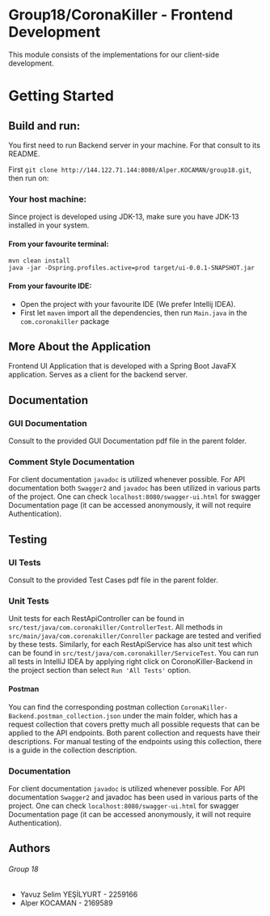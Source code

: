 # Group18/CoronaKiller - Frontend Development

This module consists of the implementations for our client-side development.

# Getting Started

## Build and run:
You first need to run Backend server in your machine. For that consult to its README.

First `git clone http://144.122.71.144:8080/Alper.KOCAMAN/group18.git`, then run on:

### Your host machine:
Since project is developed using JDK-13, make sure you have JDK-13 installed in your system.
#### From your favourite terminal:
```
mvn clean install
java -jar -Dspring.profiles.active=prod target/ui-0.0.1-SNAPSHOT.jar
```

#### From your favourite IDE:
* Open the project with your favourite IDE (We prefer Intellij IDEA).
* First let `maven` import all the dependencies, then run `Main.java` in the `com.coronakiller` package 


## More About the Application
Frontend UI Application that is developed with a Spring Boot JavaFX application. Serves as a client for the backend server.

## Documentation
### GUI Documentation
Consult to the provided GUI Documentation pdf file in the parent folder.

### Comment Style Documentation
For client documentation `javadoc` is utilized whenever possible. For API documentation both `Swagger2` and `javadoc` has been utilized in various parts of the project. One can check `localhost:8080/swagger-ui.html` for swagger Documentation page (it can be accessed anonymously, it will not require Authentication).

## Testing
### UI Tests
Consult to the provided Test Cases pdf file in the parent folder.

### Unit Tests
Unit tests for each RestApiController can be found in `src/test/java/com.coronakiller/ControllerTest`. 
All methods in `src/main/java/com.coronakiller/Conroller` package are tested and 
verified by these tests. Similarly, for each RestApiService has also unit test which can be found in 
`src/test/java/com.coronakiller/ServiceTest`. You can run all tests in IntelliJ IDEA by applying
right click on CoronoKiller-Backend in the project section than select `Run 'All Tests'`
 option.
#### Postman
You can find the corresponding postman collection `CoronaKiller-Backend.postman_collection.json` under the main folder, which has a request collection that covers pretty much all possible requests that can be applied to the API endpoints. Both parent collection and requests have their descriptions. For manual testing of the endpoints using this collection, there is a guide in the collection description.

### Documentation
For client documentation `javadoc` is utilized whenever possible. For API documentation `Swagger2` and javadoc has been used in various parts of the project. One can check `localhost:8080/swagger-ui.html` for swagger Documentation page (it can be accessed anonymously, it will not require Authentication).

## Authors
###### Group 18
* Yavuz Selim YEŞİLYURT - 2259166
* Alper KOCAMAN - 2169589
